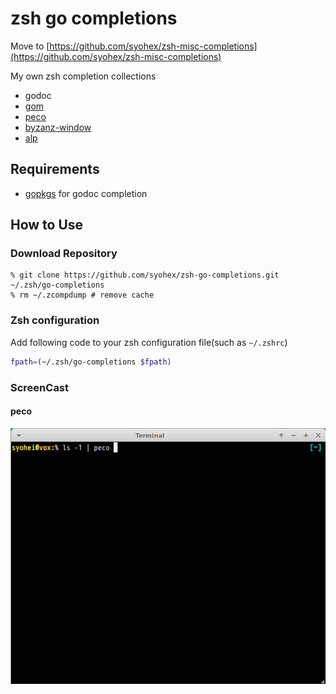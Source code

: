 # zsh go completions

Move to [https://github.com/syohex/zsh-misc-completions](https://github.com/syohex/zsh-misc-completions)

My own zsh completion collections

- godoc
- [gom](https://github.com/mattn/gom)
- [peco](https://github.com/peco/peco)
- [byzanz-window](https://github.com/syohex/byzanz-window)
- [alp](https://github.com/tkuchiki/alp)

## Requirements

- [gopkgs](https://github.com/haya14busa/gopkgs) for godoc completion

## How to Use

### Download Repository

```
% git clone https://github.com/syohex/zsh-go-completions.git ~/.zsh/go-completions
% rm ~/.zcompdump # remove cache
```

### Zsh configuration

Add following code to your zsh configuration file(such as `~/.zshrc`)

```sh
fpath=(~/.zsh/go-completions $fpath)
```

### ScreenCast

#### peco

![peco](image/peco.gif)
